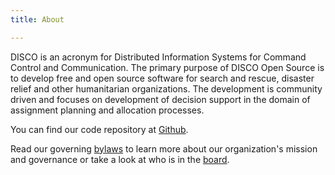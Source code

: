 ```yaml
---
title: About

---
```

DISCO is an acronym for Distributed Information Systems for 
Command Control and Communication. The primary purpose of 
DISCO Open Source is to develop free and open source software 
for search and rescue, disaster relief and other humanitarian 
organizations. The development is community driven and focuses 
on development of decision support in the domain of assignment 
planning and allocation processes.

You can find our code repository at [Github](https://github.com/DISCOOS).

Read our governing [bylaws](about/bylaws) to learn more about our organization's mission and governance or take a look at who is in the [board](about/board).  

